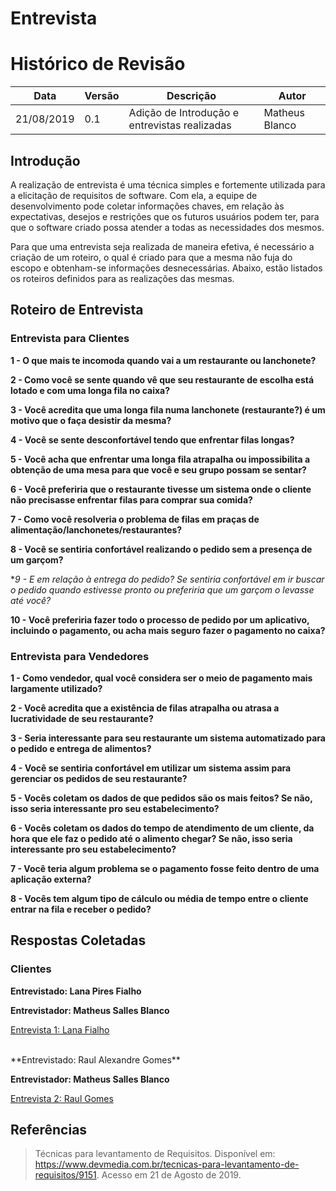 # Entrevista

# Histórico de Revisão

|Data|Versão|Descrição|Autor|
|-|-|-|-|
|21/08/2019|0.1|Adição de Introdução e entrevistas realizadas|Matheus Blanco|

## Introdução

A realização de entrevista é uma técnica simples e fortemente utilizada para a elicitação de requisitos de software. Com ela, a equipe de desenvolvimento pode coletar informações chaves, em relação às expectativas, desejos e restrições que os futuros usuários podem ter, para que o software criado possa atender a todas as necessidades dos mesmos.

Para que uma entrevista seja realizada de maneira efetiva, é necessário a criação de um roteiro, o qual é criado para que a mesma não fuja do escopo e obtenham-se informações desnecessárias. Abaixo, estão listados os roteiros definidos para as realizações das mesmas.

## Roteiro de Entrevista

### Entrevista para Clientes

**1 - O que mais te incomoda quando vai a um restaurante ou lanchonete?**

**2 - Como você se sente quando vê que seu restaurante de escolha está lotado e com uma longa fila no caixa?**

**3 - Você acredita que uma longa fila numa lanchonete (restaurante?) é um motivo que o faça desistir da mesma?**

**4 - Você se sente desconfortável tendo que enfrentar filas longas?**

**5 - Você acha que enfrentar uma longa fila atrapalha ou impossibilita a obtenção de uma mesa para que você e seu grupo possam se sentar?**

**6 - Você preferiria que o restaurante tivesse um sistema onde o cliente não precisasse enfrentar filas para comprar sua comida?**

**7 - Como você resolveria o problema de filas em praças de alimentação/lanchonetes/restaurantes?**

**8 - Você se sentiria confortável realizando o pedido sem a presença de um garçom?**

**9 - E em relação à entrega do pedido? Se sentiria confortável em ir buscar o pedido quando estivesse pronto ou preferiria que um garçom o levasse até você?*

**10 - Você preferiria fazer todo o processo de pedido por um aplicativo, incluindo o pagamento, ou acha mais seguro fazer o pagamento no caixa?**

### Entrevista para Vendedores

**1 - Como vendedor, qual você considera ser o meio de pagamento mais largamente utilizado?**

**2 - Você acredita que a existência de filas atrapalha ou atrasa a lucratividade de seu restaurante?**

**3 - Seria interessante para seu restaurante um sistema automatizado para o pedido e entrega de alimentos?**

**4 - Você se sentiria confortável em utilizar um sistema assim para gerenciar os pedidos de seu restaurante?**

**5 - Vocês coletam os dados de que pedidos são os mais feitos? Se não, isso seria interessante pro seu estabelecimento?**

**6 - Vocês coletam os dados do tempo de atendimento de um cliente, da hora que ele faz o pedido até o alimento chegar? Se não, isso seria interessante pro seu estabelecimento?**

**7 - Você teria algum problema se o pagamento fosse feito dentro de uma aplicação externa?**

**8 - Vocês tem algum tipo de cálculo ou média de tempo entre o cliente entrar na fila e receber o pedido?**

## Respostas Coletadas

### Clientes

**Entrevistado: Lana Pires Fialho**

**Entrevistador: Matheus Salles Blanco**

[Entrevista 1: Lana Fialho](lista-entrevistas/entrevista1.md)

<br>
**Entrevistado: Raul Alexandre Gomes**

**Entrevistador: Matheus Salles Blanco**

[Entrevista 2: Raul Gomes](lista-entrevistas/entrevista2.md)

## Referências

>Técnicas para levantamento de Requisitos. Disponível em: <https://www.devmedia.com.br/tecnicas-para-levantamento-de-requisitos/9151>. Acesso em 21 de Agosto de 2019.